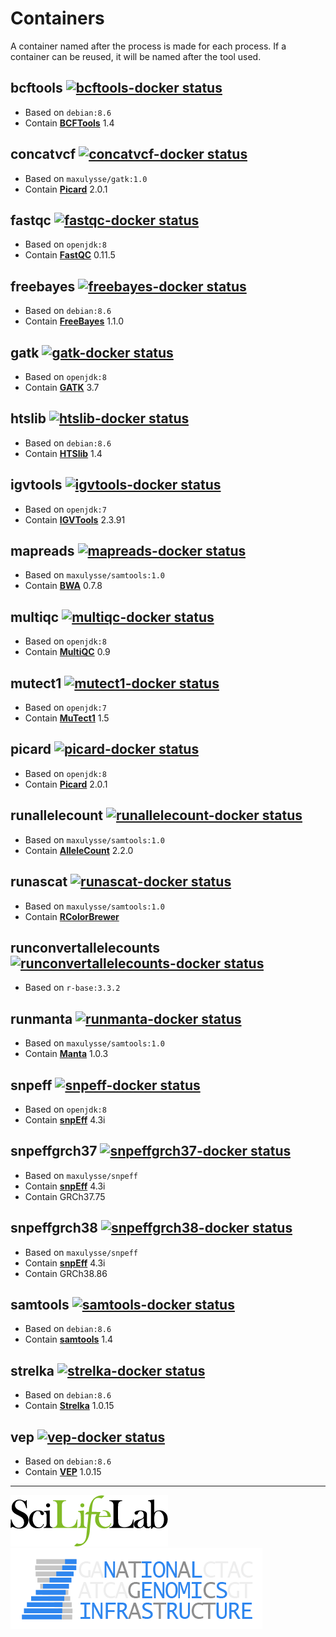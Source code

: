 # Containers

A container named after the process is made for each process. If a container can be reused, it will be named after the tool used.

## bcftools [![bcftools-docker status][bcftools-docker-badge]][bcftools-docker-link]

- Based on `debian:8.6`
- Contain **[BCFTools][bcftools-link]** 1.4

## concatvcf [![concatvcf-docker status][concatvcf-docker-badge]][concatvcf-docker-link]

- Based on `maxulysse/gatk:1.0`
- Contain **[Picard][picard-link]** 2.0.1

## fastqc [![fastqc-docker status][fastqc-docker-badge]][fastqc-docker-link]

- Based on `openjdk:8`
- Contain **[FastQC][fastqc-link]** 0.11.5

## freebayes [![freebayes-docker status][freebayes-docker-badge]][freebayes-docker-link]

- Based on `debian:8.6`
- Contain **[FreeBayes][freebayes-link]** 1.1.0

## gatk [![gatk-docker status][gatk-docker-badge]][gatk-docker-link]

- Based on `openjdk:8`
- Contain **[GATK][gatk-link]** 3.7

## htslib [![htslib-docker status][htslib-docker-badge]][htslib-docker-link]

- Based on `debian:8.6`
- Contain **[HTSlib][htslib-link]** 1.4

## igvtools [![igvtools-docker status][igvtools-docker-badge]][igvtools-docker-link]

- Based on `openjdk:7`
- Contain **[IGVTools][igvtools-link]** 2.3.91

## mapreads [![mapreads-docker status][mapreads-docker-badge]][mapreads-docker-link]

- Based on `maxulysse/samtools:1.0`
- Contain **[BWA][bwa-link]** 0.7.8

## multiqc [![multiqc-docker status][multiqc-docker-badge]][multiqc-docker-link]

- Based on `openjdk:8`
- Contain **[MultiQC][multiqc-link]** 0.9

## mutect1 [![mutect1-docker status][mutect1-docker-badge]][mutect1-docker-link]

- Based on `openjdk:7`
- Contain **[MuTect1][mutect1-link]** 1.5

## picard [![picard-docker status][picard-docker-badge]][picard-docker-link]

- Based on `openjdk:8`
- Contain **[Picard][picard-link]** 2.0.1

## runallelecount [![runallelecount-docker status][runallelecount-docker-badge]][runallelecount-docker-link]

- Based on `maxulysse/samtools:1.0`
- Contain **[AlleleCount][allelecount-link]** 2.2.0

## runascat [![runascat-docker status][runascat-docker-badge]][runascat-docker-link]

- Based on `maxulysse/samtools:1.0`
- Contain **[RColorBrewer][rcolorbrewer-link]**

## runconvertallelecounts [![runconvertallelecounts-docker status][runconvertallelecounts-docker-badge]][runconvertallelecounts-docker-link]

- Based on `r-base:3.3.2`

## runmanta [![runmanta-docker status][runmanta-docker-badge]][runmanta-docker-link]

- Based on `maxulysse/samtools:1.0`
- Contain **[Manta][manta-link]** 1.0.3

## snpeff [![snpeff-docker status][snpeff-docker-badge]][snpeff-docker-link]

- Based on `openjdk:8`
- Contain **[snpEff][snpeff-link]** 4.3i

## snpeffgrch37 [![snpeffgrch37-docker status][snpeffgrch37-docker-badge]][snpeffgrch37-docker-link]

- Based on `maxulysse/snpeff`
- Contain **[snpEff][snpeff-link]** 4.3i
- Contain GRCh37.75

## snpeffgrch38 [![snpeffgrch38-docker status][snpeffgrch38-docker-badge]][snpeffgrch38-docker-link]

- Based on `maxulysse/snpeff`
- Contain **[snpEff][snpeff-link]** 4.3i
- Contain GRCh38.86

## samtools [![samtools-docker status][samtools-docker-badge]][samtools-docker-link]

- Based on `debian:8.6`
- Contain **[samtools][samtools-link]** 1.4

## strelka [![strelka-docker status][strelka-docker-badge]][strelka-docker-link]

- Based on `debian:8.6`
- Contain **[Strelka][strelka-link]** 1.0.15

## vep [![vep-docker status][vep-docker-badge]][vep-docker-link]

- Based on `debian:8.6`
- Contain **[VEP][vep-link]** 1.0.15

---
[![](images/SciLifeLab_logo.png "SciLifeLab")][scilifelab-link] [![](images/NGI-final-small.png "NGI")][ngi-link]

[allelecount-link]: https://github.com/cancerit/alleleCount
[bcftools-docker-badge]: https://img.shields.io/docker/automated/maxulysse/bcftools.svg
[bcftools-docker-link]: https://hub.docker.com/r/maxulysse/bcftools
[bcftools-link]: https://github.com/samtools/bcftools
[bwa-link]: https://github.com/lh3/bwa
[concatvcf-docker-badge]: https://img.shields.io/docker/automated/maxulysse/concatvcf.svg
[concatvcf-docker-link]: https://hub.docker.com/r/maxulysse/concatvcf
[fastqc-docker-badge]: https://img.shields.io/docker/automated/maxulysse/fastqc.svg
[fastqc-docker-link]: https://hub.docker.com/r/maxulysse/fastqc
[fastqc-link]: http://www.bioinformatics.babraham.ac.uk/projects/fastqc/
[freebayes-docker-badge]: https://img.shields.io/docker/automated/maxulysse/freebayes.svg
[freebayes-docker-link]: https://hub.docker.com/r/maxulysse/freebayes
[freebayes-link]: https://github.com/ekg/freebayes
[gatk-docker-badge]: https://img.shields.io/docker/automated/maxulysse/gatk.svg
[gatk-docker-link]: https://hub.docker.com/r/maxulysse/gatk
[gatk-link]: https://github.com/broadgsa/gatk-protected
[htslib-docker-badge]: https://img.shields.io/docker/automated/maxulysse/htslib.svg
[htslib-docker-link]: https://hub.docker.com/r/maxulysse/htslib
[htslib-link]: https://github.com/samtools/htslib
[igvtools-docker-badge]: https://img.shields.io/docker/automated/maxulysse/igvtools.svg
[igvtools-docker-link]: https://hub.docker.com/r/maxulysse/igvtools
[igvtools-link]: http://software.broadinstitute.org/software/igv/
[manta-link]: https://github.com/Illumina/manta
[mapreads-docker-badge]: https://img.shields.io/docker/automated/maxulysse/mapreads.svg
[mapreads-docker-link]: https://hub.docker.com/r/maxulysse/mapreads
[multiqc-docker-badge]: https://img.shields.io/docker/automated/maxulysse/multiqc.svg
[multiqc-docker-link]: https://hub.docker.com/r/maxulysse/multiqc
[multiqc-link]: https://github.com/ewels/MultiQC/
[mutect1-docker-badge]: https://img.shields.io/docker/automated/maxulysse/mutect1.svg
[mutect1-docker-link]: https://hub.docker.com/r/maxulysse/mutect1
[mutect1-link]: https://github.com/broadinstitute/mutect
[nextflow-badge]: https://img.shields.io/badge/nextflow-%E2%89%A50.22.2-brightgreen.svg
[nextflow-link]: https://www.nextflow.io/
[ngi-link]: https://ngisweden.scilifelab.se/
[picard-docker-badge]: https://img.shields.io/docker/automated/maxulysse/picard.svg
[picard-docker-link]: https://hub.docker.com/r/maxulysse/picard
[picard-link]: https://github.com/broadinstitute/picard
[rcolorbrewer-link]: https://CRAN.R-project.org/package=RColorBrewer
[runallelecount-docker-badge]: https://img.shields.io/docker/automated/maxulysse/runallelecount.svg
[runallelecount-docker-link]: https://hub.docker.com/r/maxulysse/runallelecount
[runascat-docker-badge]: https://img.shields.io/docker/automated/maxulysse/runascat.svg
[runascat-docker-link]: https://hub.docker.com/r/maxulysse/runascat
[runconvertallelecounts-docker-badge]: https://img.shields.io/docker/automated/maxulysse/runconvertallelecounts.svg
[runconvertallelecounts-docker-link]: https://hub.docker.com/r/maxulysse/runconvertallelecounts
[runmanta-docker-badge]: https://img.shields.io/docker/automated/maxulysse/runmanta.svg
[runmanta-docker-link]: https://hub.docker.com/r/maxulysse/runmanta
[samtools-docker-badge]: https://img.shields.io/docker/automated/maxulysse/samtools.svg
[samtools-docker-link]: https://hub.docker.com/r/maxulysse/samtools
[samtools-link]: https://github.com/samtools/samtools
[scilifelab-link]: http://www.scilifelab.se/
[scilifelab-stockholm-link]: https://www.scilifelab.se/platforms/ngi/
[snpeff-docker-badge]: https://img.shields.io/docker/automated/maxulysse/snpeff.svg
[snpeff-docker-link]: https://hub.docker.com/r/maxulysse/snpeff
[snpeff-link]: http://snpeff.sourceforge.net/
[snpeffgrch37-docker-badge]: https://img.shields.io/docker/automated/maxulysse/snpeffgrch37.svg
[snpeffgrch37-docker-link]: https://hub.docker.com/r/maxulysse/snpeffgrch37
[snpeffgrch38-docker-badge]: https://img.shields.io/docker/automated/maxulysse/snpeffgrch38.svg
[snpeffgrch38-docker-link]: https://hub.docker.com/r/maxulysse/snpeffgrch38
[strelka-docker-badge]: https://img.shields.io/docker/automated/maxulysse/strelka.svg
[strelka-docker-link]: https://hub.docker.com/r/maxulysse/strelka
[strelka-link]: https://github.com/Illumina/strelka
[vep-docker-badge]: https://img.shields.io/docker/automated/maxulysse/vep.svg
[vep-docker-link]: https://hub.docker.com/r/maxulysse/vep
[vep-link]: https://github.com/Ensembl/ensembl-vep
[version-badge]: https://img.shields.io/github/release/MaxUlysse/CAW-containers.svg
[version-link]: https://github.com/MaxUlysse/CAW-containers/releases/latest
